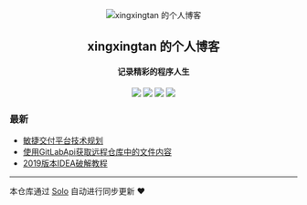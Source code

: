 <p align="center"><img alt="xingxingtan 的个人博客" src="https://static.b3log.org/images/brand/solo-32.png"></p><h2 align="center">
xingxingtan 的个人博客
</h2>

<h4 align="center">记录精彩的程序人生</h4>
<p align="center"><a title="xingxingtan 的个人博客" target="_blank" href="https://github.com/xingxingtan/solo-blog"><img src="https://img.shields.io/github/last-commit/xingxingtan/solo-blog.svg?style=flat-square&color=FF9900"></a>
<a title="GitHub repo size in bytes" target="_blank" href="https://github.com/xingxingtan/solo-blog"><img src="https://img.shields.io/github/repo-size/xingxingtan/solo-blog.svg?style=flat-square"></a>
<a title="Solo Version" target="_blank" href="https://github.com/b3log/solo/releases"><img src="https://img.shields.io/badge/solo-3.6.5-f1e05a.svg?style=flat-square&color=blueviolet"></a>
<a title="Hits" target="_blank" href="https://github.com/b3log/hits"><img src="https://hits.b3log.org/xingxingtan/solo-blog.svg"></a></p>

### 最新

* [敏捷交付平台技术规划](http://star.nat200.top/articles/2019/09/26/1569462275804.html)
* [使用GitLabApi获取远程仓库中的文件内容](http://star.nat200.top/articles/2019/09/25/1569385978467.html)
* [2019版本IDEA破解教程](http://star.nat200.top/articles/2019/09/25/1569374816384.html)



---

本仓库通过 [Solo](https://github.com/b3log/solo) 自动进行同步更新 ❤️ 